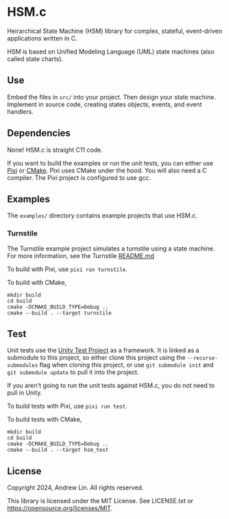 # HSM.c

Heirarchical State Machine (HSM) library for complex, stateful, event-driven
applications written in C.

HSM is based on Unified Modeling Language (UML) state machines (also called
state charts).

## Use

Embed the files in `src/` into your project. Then design your state machine. 
Implement in source code, creating states objects, events, and event handlers.

## Dependencies

None! HSM.c is straight C11 code.

If you want to build the examples or run the unit tests, you can either use
[Pixi](https://pixi.sh/) or [CMake](https://cmake.org/). Pixi uses CMake
under the hood. You will also need a C compiler. The Pixi project is configured
to use gcc.

## Examples

The `examples/` directory contains example projects that use HSM.c.

### Turnstile

The Turnstile example project simulates a turnstile using a state machine. For
more information, see the Turnstile [README.md](examples/turnstile/README.md) 

To build with Pixi, use `pixi run turnstile`.

To build with CMake,

```shell
mkdir build
cd build
cmake -DCMAKE_BUILD_TYPE=Debug ..
cmake --build . --target turnstile
```

## Test

Unit tests use the [Unity Test Project](https://github.com/ThrowTheSwitch/Unity)
as a framework. It is linked as a submodule to this project, so either clone
this project using the `--recurse-submodules` flag when cloning this project, or
use `git submodule init` and `git submodule update` to pull it into the project.

If you aren't going to run the unit tests against HSM.c, you do not need to pull
in Unity.

To build tests with Pixi, use `pixi run test`.

To build tests with CMake, 

```shell
mkdir build
cd build
cmake -DCMAKE_BUILD_TYPE=Debug ..
cmake --build . --target hsm_test
```

## License

Copyright 2024, Andrew Lin. All rights reserved.

This library is licensed under the MIT License. See LICENSE.txt or
https://opensource.org/licenses/MIT.

